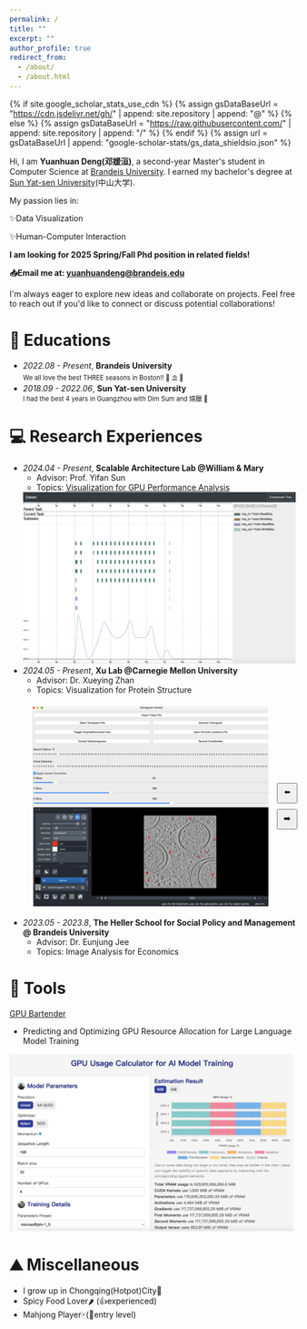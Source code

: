 ```yaml
---
permalink: /
title: ""
excerpt: ""
author_profile: true
redirect_from: 
  - /about/
  - /about.html
---
```


{% if site.google_scholar_stats_use_cdn %}
{% assign gsDataBaseUrl = "https://cdn.jsdelivr.net/gh/" | append: site.repository | append: "@" %}
{% else %}
{% assign gsDataBaseUrl = "https://raw.githubusercontent.com/" | append: site.repository | append: "/" %}
{% endif %}
{% assign url = gsDataBaseUrl | append: "google-scholar-stats/gs_data_shieldsio.json" %}

<span class='anchor' id='about-me'></span>
Hi, I am <strong>Yuanhuan Deng(邓媛洹)</strong>, a second-year Master's student in Computer Science at [Brandeis University](https://www.brandeis.edu/). I earned my bachelor's degree at [Sun Yat-sen University](https://www.sysu.edu.cn/)(中山大学).

My passion lies in:

✨Data Visualization

✨Human-Computer Interaction


<strong class="red-text">I am looking for 2025 Spring/Fall Phd position in related fields! </strong>

<strong> 📥Email me at: [yuanhuandeng@brandeis.edu](yuanhuandeng@brandeis.edu)</strong>

I'm always eager to explore new ideas and collaborate on projects. Feel free to reach out if you'd like to connect or discuss potential collaborations!

<!-- My research interest includes data visualization and computational social science.  <a href=''>google scholar citations <strong><span id='total_cit'></span></strong></a> (You can also use google scholar badge <a href='https://scholar.google.com/citations?user=DhtAFkwAAAAJ'><img src="https://img.shields.io/endpoint?url={{ url | url_encode }}&logo=Google%20Scholar&labelColor=f6f6f6&color=9cf&style=flat&label=citations"></a>). -->

<!-- 
# 🔥 News
- *2024.08*: &nbsp;🎉🎉 My personal website launched :)

# 📝 Publications 

<div class='paper-box'><div class='paper-box-image'><div><div class="badge">CVPR 2016</div><img src='images/500x300.png' alt="sym" width="100%"></div></div>
<div class='paper-box-text' markdown="1">

[Deep Residual Learning for Image Recognition](https://openaccess.thecvf.com/content_cvpr_2016/papers/He_Deep_Residual_Learning_CVPR_2016_paper.pdf)

**Kaiming He**, Xiangyu Zhang, Shaoqing Ren, Jian Sun

[**Project**](https://scholar.google.com/citations?view_op=view_citation&hl=zh-CN&user=DhtAFkwAAAAJ&citation_for_view=DhtAFkwAAAAJ:ALROH1vI_8AC) <strong><span class='show_paper_citations' data='DhtAFkwAAAAJ:ALROH1vI_8AC'></span></strong>
- Lorem ipsum dolor sit amet, consectetur adipiscing elit. Vivamus ornare aliquet ipsum, ac tempus justo dapibus sit amet. 
</div>
</div> -->
<!-- 
- [Lorem ipsum dolor sit amet, consectetur adipiscing elit. Vivamus ornare aliquet ipsum, ac tempus justo dapibus sit amet](https://github.com), A, B, C, **CVPR 2020**

# 🎖 Honors and Awards
- *2021.10* Lorem ipsum dolor sit amet, consectetur adipiscing elit. Vivamus ornare aliquet ipsum, ac tempus justo dapibus sit amet. 
- *2021.09* Lorem ipsum dolor sit amet, consectetur adipiscing elit. Vivamus ornare aliquet ipsum, ac tempus justo dapibus sit amet.  -->
<span class='anchor' id='educations'></span>
# 📖 Educations
- *2022.08 - Present*, <strong>Brandeis University</strong><br>
  <span style="font-size: 0.8em;">We all love the best THREE seasons in Boston!! 🌼 ⛱️ 🍂</span>
- *2018.09 - 2022.06*, <strong>Sun Yat-sen University</strong><br>
  <span style="font-size: 0.8em;">I had the best 4 years in Guangzhou with Dim Sum and 燒臘 🥡</span>

<!-- # 💬 Invited Talks
- *2021.06*, Lorem ipsum dolor sit amet, consectetur adipiscing elit. Vivamus ornare aliquet ipsum, ac tempus justo dapibus sit amet. 
- *2021.03*, Lorem ipsum dolor sit amet, consectetur adipiscing elit. Vivamus ornare aliquet ipsum, ac tempus justo dapibus sit amet.  \| [\[video\]](https://github.com/) -->
<span class='anchor' id='research-experiences'></span>
# 💻 Research Experiences
- *2024.04 - Present*, <strong>Scalable Architecture Lab @William & Mary</strong>
  - Advisor: Prof. Yifan Sun
  - Topics: [Visualization for GPU Performance Analysis](https://github.com/sarchlab/akita)
  <img src="assets/daisen.png" alt="GPU Performance Data Visualization" width=500>
- *2024.05 - Present*, <strong>Xu Lab @Carnegie Mellon University</strong>
  - Advisor: Dr. Xueying Zhan
  - Topics: Visualization for Protein Structure
    <div id="image-container" style="display: flex; align-items: center; justify-content: center; margin: 20px;">
      <img id="switchable-image" src="assets/cryoet2.png" alt="Protein Data Visualization" width="500">
      <div style="display: flex; flex-direction: column; align-items: center; margin-left: 10px;">
        <button id="prev-button" style="margin: 5px; padding: 5px 10px;">⬅️</button>
        <button id="next-button" style="margin: 5px; padding: 5px 10px;">➡️</button>
      </div>
    </div>

<script>
  const image = document.getElementById('switchable-image');
  const images = ['assets/cryoet1.png', 'assets/cryoet2.png']; 
  let currentIndex = 0;

  document.getElementById('prev-button').addEventListener('click', () => {
      currentIndex = (currentIndex - 1 + images.length) % images.length;
      image.src = images[currentIndex];
  });

  document.getElementById('next-button').addEventListener('click', () => {
      currentIndex = (currentIndex + 1) % images.length; 
      image.src = images[currentIndex];
  });
</script>
- *2023.05 - 2023.8*, 
<strong>The Heller School for Social Policy and Management @ Brandeis University</strong>
  - Advisor: Dr. Eunjung Jee
  - Topics: Image Analysis for Economics

<span class='anchor' id='sideprojects'></span>
# 🤔 Tools
[GPU Bartender](https://github.com/lwaekfjlk/gpu-bartender/tree/main)<br>
  - Predicting and Optimizing GPU Resource Allocation for Large Language Model Training
  <img src="assets/bartender.png" alt="GPU Resource Allocation" width=500>

<span class='anchor' id='miscellaneous'></span>
# ⛰️ Miscellaneous
- I grow up in Chongqing(Hotpot)City🍲 
- Spicy Food Lover🌶️ (👍experienced)
- Mahjong Player🀄️(💪entry level)
